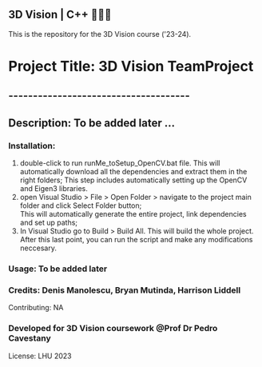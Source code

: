 ## 3D Vision | C++ 👨🏻‍💻

This is the repository for the 3D Vision course ('23-24).

# Project Title: 3D Vision TeamProject

## -------------------------------------

## Description: To be added later ...

### Installation:
1. double-click to run runMe_toSetup_OpenCV.bat file. This will automatically download all the dependencies and extract them in the right folders;
   This step includes automatically setting up the OpenCV and Eigen3 libraries.
2. open Visual Studio > File > Open Folder > navigate to the project main folder and click Select Folder button; 		
   This will automatically generate the entire project, link dependencies and set up paths;
3. In Visual Studio go to Build > Build All. This will build the whole project.
   After this last point, you can run the script and make any modifications neccesary.


### Usage: To be added later

### Credits: Denis Manolescu, Bryan Mutinda, Harrison Liddell
Contributing: NA

### Developed for 3D Vision coursework @Prof Dr Pedro Cavestany

License: LHU 2023
